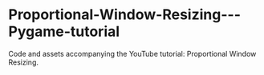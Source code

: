 # Proportional-Window-Resizing---Pygame-tutorial
Code and assets accompanying the YouTube tutorial: Proportional Window Resizing.
